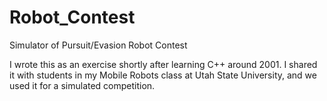 # Robot_Contest
Simulator of Pursuit/Evasion Robot Contest

I wrote this as an exercise shortly after learning C++ around 2001. I shared it with students in my Mobile Robots class at Utah State University, and we used it for a simulated competition.
